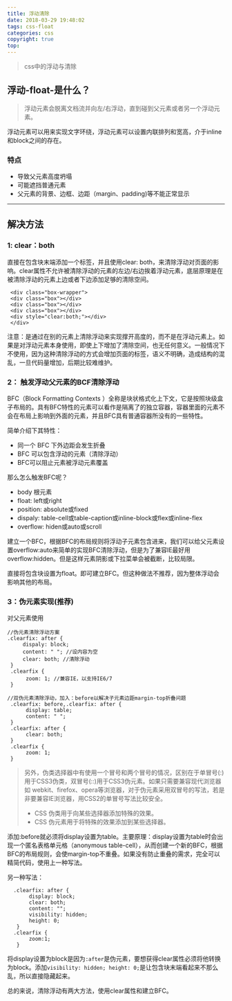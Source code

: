 ```yaml
---
title: 浮动清除
date: 2018-03-29 19:48:02
tags: css-float
categories: css
copyright: true
top:
---
```


>css中的浮动与清除

<!--more-->

## 浮动-float-是什么？ 

>浮动元素会脱离文档流并向左/右浮动，直到碰到父元素或者另一个浮动元素。

浮动元素可以用来实现文字环绕，浮动元素可以设置内联排列和宽高，介于inline和block之间的存在。

### 特点

- 导致父元素高度坍塌
- 可能遮挡普通元素
- 父元素的背景、边框、边距（margin、padding)等不能正常显示

---

## 解决方法

### 1: clear：both

直接在包含块末端添加一个标签，并且使用clear: both，来清除浮动对页面的影响。clear属性不允许被清除浮动的元素的左边/右边挨着浮动元素，底层原理是在被清除浮动的元素上边或者下边添加足够的清除空间。

     <div class="box-wrapper">
     <div class="box"></div>
     <div class="box"></div>
     <div class="box"></div>
     <div style="clear:both;"></div>
     </div>

注意：是通过在别的元素上清除浮动来实现撑开高度的，而不是在浮动元素上。如果是对浮动元素本身使用，即使上下增加了清除空间，也无任何意义。一般情况下不使用，因为这种清除浮动的方式会增加页面的标签，语义不明确，造成结构的混乱，一旦代码量增加，后期比较难维护。

### 2： 触发浮动父元素的BCF清除浮动

BFC（Block Formatting Contexts ）全称是块状格式化上下文，它是按照块级盒子布局的。具有BFC特性的元素可以看作是隔离了的独立容器，容器里面的元素不会在布局上影响到外面的元素，并且BFC具有普通容器所没有的一些特性。

简单介绍下其特性：

- 同一个 BFC 下外边距会发生折叠
- BFC 可以包含浮动的元素（清除浮动）  
- BFC可以阻止元素被浮动元素覆盖


那么怎么触发BFC呢？

- body 根元素
- float: left或right
- position: absolute或fixed
- dispaly: table-cell或table-caption或inline-block或flex或inline-flex
- overflow: hiden或auto或scroll

建立一个BFC，根据BFC的布局规则将浮动子元素包含进来，我们可以给父元素设置overflow:auto来简单的实现BFC清除浮动，但是为了兼容IE最好用overflow:hidden。但是这样元素阴影或下拉菜单会被截断，比较局限。

直接将包含块设置为float。即可建立BFC。但这种做法不推荐，因为整体浮动会影响其他的布局。

### 3：伪元素实现(推荐)

对父元素使用

    //伪元素清除浮动方案
    .clearfix: after {
         dispaly: block; 
         content: " "; //设内容为空
         clear: both; //清除浮动
     }
     .clearfix {
          zoom: 1; //兼容IE，以支持IE6/7
     }

    //双伪元素清除浮动，加入：before以解决子元素边距margin-top折叠问题
     .clearfix: before,.clearfix: after {
          display: table;
          content: " ";
     }
     .clearfix: after {
          clear: both;
     }
     .clearfix {
          zoom: 1;
     }

>另外，伪类选择器中有使用一个冒号和两个冒号的情况，区别在于单冒号(:)用于CSS3伪类，双冒号(::)用于CSS3伪元素。如果只需要兼容现代浏览器如 webkit、firefox、opera等浏览器，对于伪元素采用双冒号的写法，若是非要兼容IE浏览器，用CSS2的单冒号写法比较安全。
>
> - CSS 伪类用于向某些选择器添加特殊的效果。
> - CSS 伪元素用于将特殊的效果添加到某些选择器。

添加:before就必须将display设置为table。主要原理：display设置为table时会出现一个匿名表格单元格（anonymous table-cell），从而创建一个新的BFC，根据BFC的布局规则，会使margin-top不重叠。如果没有防止重叠的需求，完全可以精简代码，使用上一种写法。

另一种写法：

      .clearfix: after {
           display: block;
           clear: both;
           content: "";
           visibility: hidden;
           height: 0;
       }
      .clearfix {
           zoom:1;
       }

将display设置为block是因为` :after `是伪元素，要想获得clear属性必须将他转换为block。添加` visibility: hidden; height: 0; `是让包含块末端看起来不那么乱，所以直接隐藏起来。

总的来说，清除浮动有两大方法，使用clear属性和建立BFC。